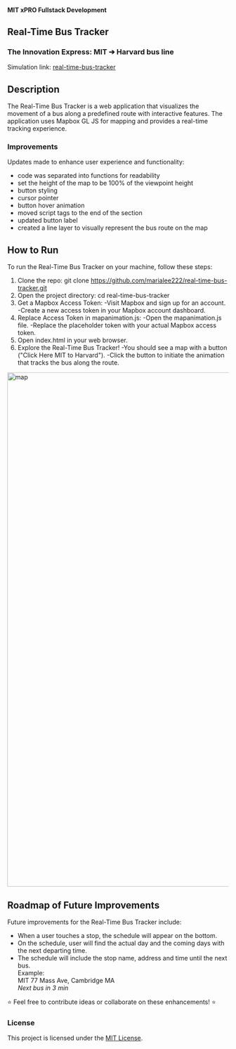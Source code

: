 #### MIT xPRO Fullstack Development
## Real-Time Bus Tracker
### The Innovation Express: MIT ➔ Harvard bus line
Simulation link: [real-time-bus-tracker](https://marialee222.github.io/real-time-bus-tracker/)

## Description
The Real-Time Bus Tracker is a web application that visualizes the movement of a bus along a predefined route with interactive features. The application uses Mapbox GL JS for mapping and provides a real-time tracking experience. 

### Improvements
Updates made to enhance user experience and functionality:
- code was separated into functions for readability
- set the height of the map to be 100% of the viewpoint height
- button styling
- cursor pointer
- button hover animation
- moved script tags to the end of the <body> section
- updated button label
- created a line layer to visually represent the bus route on the map

## How to Run
To run the Real-Time Bus Tracker on your machine, follow these steps:
1. Clone the repo: git clone https://github.com/marialee222/real-time-bus-tracker.git
2. Open the project directory: cd real-time-bus-tracker
3. Get a Mapbox Access Token:
-Visit Mapbox and sign up for an account.
-Create a new access token in your Mapbox account dashboard.
4. Replace Access Token in mapanimation.js:
-Open the mapanimation.js file.
-Replace the placeholder token with your actual Mapbox access token.
5. Open index.html in your web browser.
6. Explore the Real-Time Bus Tracker!
-You should see a map with a button ("Click Here MIT to Harvard").
-Click the button to initiate the animation that tracks the bus along the route.

<img width="1171" alt="map" src="https://github.com/marialee222/real-time-bus-tracker/assets/150623001/520cb71b-c20f-4761-ae63-0188a070eb49">


## Roadmap of Future Improvements
Future improvements for the Real-Time Bus Tracker include:
- When a user touches a stop, the schedule will appear on the bottom.
- On the schedule, user will find the actual day and the coming days with the next departing time.
- The schedule will include the stop name, address and time until the next bus.</br>
	Example:  
	MIT
	77 Mass Ave, Cambridge MA</br>
  	<i>Next bus in 3 min</i>
   
:star: Feel free to contribute ideas or collaborate on these enhancements! :star:

### License
This project is licensed under the [MIT License](https://opensource.org/licenses/MIT).

